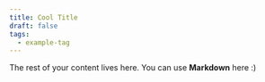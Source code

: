 ```yaml
---
title: Cool Title
draft: false
tags:
  - example-tag
---
```

 
The rest of your content lives here. You can use **Markdown** here :)